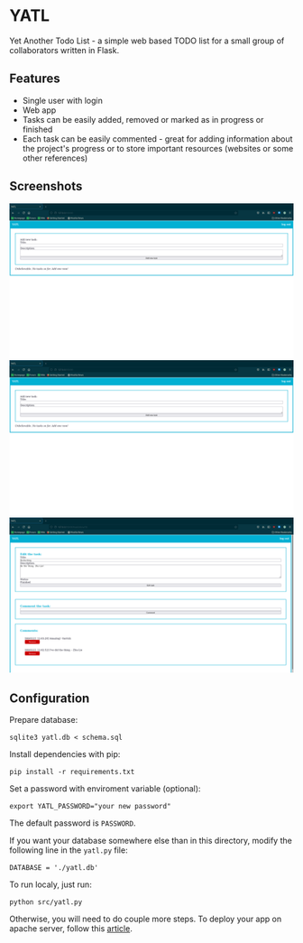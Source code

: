 # YATL

Yet Another Todo List - a simple web based TODO list for a small group of
collaborators written in Flask.

## Features
  - Single user with login
  - Web app
  - Tasks can be easily added, removed or marked as in progress or finished
  - Each task can be easily commented - great for adding information about the
    project's progress or to store important resources (websites or some other
    references)
    
## Screenshots

![Overview - empty](tasks_view1.png)
![Overview - with tasks](tasks_view1.png)
![Task detail with comments](task_detail.png)

## Configuration

Prepare database:
```
sqlite3 yatl.db < schema.sql
```

Install dependencies with pip:
```
pip install -r requirements.txt
```

Set a password with enviroment variable (optional): 
```
export YATL_PASSWORD="your new password"
```

The default password is `PASSWORD`.

If you want your database somewhere else than in this directory, modify the following line in the `yatl.py` file:
```
DATABASE = './yatl.db'
```

To run localy, just run: 
```
python src/yatl.py
```

Otherwise, you will need to do couple more steps. To deploy your app on apache server, follow this [article](https://pythonbasics.org/deploy-flask-app/).
